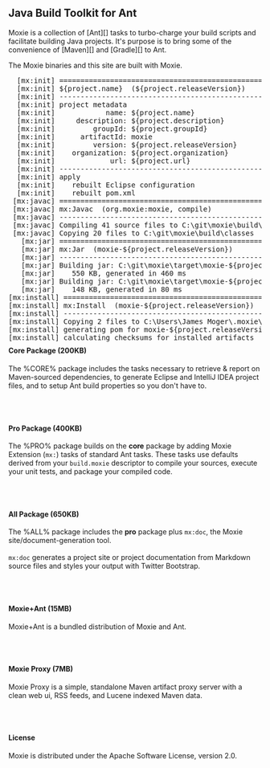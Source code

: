 ## Java Build Toolkit for Ant

Moxie is a collection of [Ant][] tasks to turbo-charge your build scripts and facilitate building Java projects.  It's purpose is to bring some of the convenience of [Maven][] and [Gradle][] to Ant.

The Moxie binaries and this site are built with Moxie.

<div class="row">
<div class="span7">
<pre>
  [mx:init] =========================================================
  [mx:init] ${project.name}  (${project.releaseVersion})
  [mx:init] ---------------------------------------------------------
  [mx:init] project metadata
  [mx:init]            name: ${project.name}
  [mx:init]     description: ${project.description}
  [mx:init]         groupId: ${project.groupId}
  [mx:init]      artifactId: moxie
  [mx:init]         version: ${project.releaseVersion}
  [mx:init]    organization: ${project.organization}
  [mx:init]             url: ${project.url}
  [mx:init] ---------------------------------------------------------
  [mx:init] apply
  [mx:init]    rebuilt Eclipse configuration
  [mx:init]    rebuilt pom.xml
 [mx:javac] =========================================================
 [mx:javac] mx:Javac  (org.moxie:moxie, compile)
 [mx:javac] ---------------------------------------------------------
 [mx:javac] Compiling 41 source files to C:\git\moxie\build\classes
 [mx:javac] Copying 20 files to C:\git\moxie\build\classes
   [mx:jar] =========================================================
   [mx:jar] mx:Jar  (moxie-${project.releaseVersion})
   [mx:jar] ---------------------------------------------------------
   [mx:jar] Building jar: C:\git\moxie\target\moxie-${project.releaseVersion}.jar
   [mx:jar]    550 KB, generated in 460 ms
   [mx:jar] Building jar: C:\git\moxie\target\moxie-${project.releaseVersion}-sources.jar
   [mx:jar]    148 KB, generated in 80 ms
[mx:install] =========================================================
[mx:install] mx:Install  (moxie-${project.releaseVersion})
[mx:install] ---------------------------------------------------------
[mx:install] Copying 2 files to C:\Users\James Moger\.moxie\local\${project.groupId}\moxie\${project.releaseVersion}
[mx:install] generating pom for moxie-${project.releaseVersion}
[mx:install] calculating checksums for installed artifacts
</pre>
</div>

<div class="span5" style="margin-top:-10px;">
<h4>Core Package (200KB)</h4>

The %CORE% package includes the tasks necessary to retrieve & report on Maven-sourced dependencies, to generate Eclipse and IntelliJ IDEA project files, and to setup Ant build properties so you don't have to.

<br/><br/>
<h4>Pro Package (400KB)</h4>

The %PRO% package builds on the <b>core</b> package by adding Moxie Extension (<code>mx:</code>) tasks of standard Ant tasks.  These tasks use defaults derived from your <code>build.moxie</code> descriptor to compile your sources, execute your unit tests, and package your compiled code.

<br/><br/>
<h4>All Package (650KB)</h4>

The %ALL% package includes the <b>pro</b> package plus <code>mx:doc</code>, the Moxie site/document-generation tool.
<br/><br/>
<code>mx:doc</code> generates a project site or project documentation from Markdown source files and styles your output with Twitter Bootstrap.

<br/><br/>
<h4>Moxie+Ant (15MB)</h4>

Moxie+Ant is a bundled distribution of Moxie and Ant.

<br/><br/>
<h4>Moxie Proxy (7MB)</h4>

Moxie Proxy is a simple, standalone Maven artifact proxy server with a clean web ui, RSS feeds, and Lucene indexed Maven data.

<br/><br/>
<h4>License</h4>

Moxie is distributed under the Apache Software License, version 2.0.

</div>
</div>
